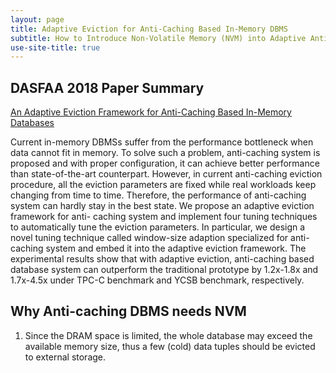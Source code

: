 ```yaml
---
layout: page
title: Adaptive Eviction for Anti-Caching Based In-Memory DBMS
subtitle: How to Introduce Non-Volatile Memory (NVM) into Adaptive Anti-Caching
use-site-title: true
---
```


## DASFAA 2018 Paper Summary

[An Adaptive Eviction Framework for Anti-Caching Based In-Memory Databases](https://link.springer.com/chapter/10.1007/978-3-319-91458-9_15)

Current in-memory DBMSs suffer from the performance bottleneck when data cannot fit in memory. 
To solve such a problem, anti-caching system is proposed and with proper configuration, 
it can achieve better performance than state-of-the-art counterpart. 
However, in current anti-caching eviction procedure, 
all the eviction parameters are fixed while real workloads keep changing from time to time. 
Therefore, the performance of anti-caching system can hardly stay in the best state. 
We propose an adaptive eviction framework for anti- caching system and implement four tuning techniques to automatically tune the eviction parameters. 
In particular, we design a novel tuning technique called window-size adaption specialized for anti-caching system and embed it into the adaptive eviction framework. 
The experimental results show that with adaptive eviction, anti-caching based database system can outperform the traditional prototype by 1.2x-1.8x and 1.7x-4.5x under TPC-C benchmark and YCSB benchmark, respectively.

## Why Anti-caching DBMS needs NVM

1. Since the DRAM space is limited, the whole database may exceed the available memory size,
thus a few (cold) data tuples should be evicted to external storage. 
